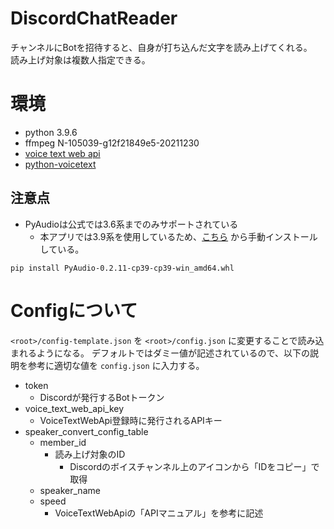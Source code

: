 # DiscordChatReader


チャンネルにBotを招待すると、自身が打ち込んだ文字を読み上げてくれる。  
読み上げ対象は複数人指定できる。

# 環境

- python 3.9.6
- ffmpeg N-105039-g12f21849e5-20211230
- [voice text web api](https://cloud.voicetext.jp/webapi)
- [python-voicetext](https://github.com/youtalk/python-voicetext#readme)

## 注意点
- PyAudioは公式では3.6系までのみサポートされている
  - 本アプリでは3.9系を使用しているため、[こちら](https://www.lfd.uci.edu/~gohlke/pythonlibs/#pyaudio) から手動インストールしている。

```
pip install PyAudio-0.2.11-cp39-cp39-win_amd64.whl
```

# Configについて

`<root>/config-template.json` を `<root>/config.json` に変更することで読み込まれるようになる。
デフォルトではダミー値が記述されているので、以下の説明を参考に適切な値を `config.json` に入力する。

- token
  - Discordが発行するBotトークン
- voice_text_web_api_key
  - VoiceTextWebApi登録時に発行されるAPIキー  
- speaker_convert_config_table
  - member_id
    - 読み上げ対象のID
      - Discordのボイスチャンネル上のアイコンから「IDをコピー」で取得
  - speaker_name
  - speed
    - VoiceTextWebApiの「APIマニュアル」を参考に記述